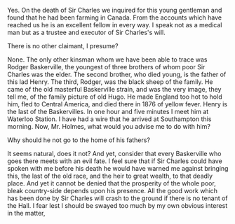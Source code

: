 Yes. On the death of Sir Charles we inquired for this young gentleman
and found that he had been farming in Canada. From the accounts which
have reached us he is an excellent fellow in every way. I speak not as a
medical man but as a trustee and executor of Sir Charles's will.

There is no other claimant, I presume?

None. The only other kinsman whom we have been able to trace was
Rodger Baskerville, the youngest of three brothers of whom poor Sir
Charles was the elder. The second brother, who died young, is the father
of this lad Henry. The third, Rodger, was the black sheep of the family.
He came of the old masterful Baskerville strain, and was the very image,
they tell me, of the family picture of old Hugo. He made England too hot
to hold him, fled to Central America, and died there in 1876 of yellow
fever. Henry is the last of the Baskervilles. In one hour and five
minutes I meet him at Waterloo Station. I have had a wire that he
arrived at Southampton this morning. Now, Mr. Holmes, what would you
advise me to do with him?

Why should he not go to the home of his fathers?

It seems natural, does it not? And yet, consider that every
Baskerville who goes there meets with an evil fate. I feel sure that if
Sir Charles could have spoken with me before his death he would have
warned me against bringing this, the last of the old race, and the heir
to great wealth, to that deadly place. And yet it cannot be denied that
the prosperity of the whole poor, bleak country-side depends upon his
presence. All the good work which has been done by Sir Charles will
crash to the ground if there is no tenant of the Hall. I fear lest I
should be swayed too much by my own obvious interest in the matter,
